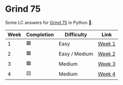 # Grind 75
Some LC answers for [Grind 75](https://www.techinterviewhandbook.org/grind75) in Python 🐍.

| Week      | Completion | Difficulty | Link |
| ----------- | ----------- | ----------- | :-----------: |
| 1      | 🟩       | Easy | [Week 1](https://github.com/Cabonilla/grind75/tree/master/Week%201) |
| 2   | 🟩        | Easy / Medium | [Week 2](https://github.com/Cabonilla/grind75/tree/master/Week%202) |
| 3      | 🟩       | Medium | [Week 3](https://github.com/Cabonilla/grind75/tree/master/Week%203) |
| 4   | 🟨        | Medium | [Week 4](https://github.com/Cabonilla/grind75/tree/master/Week%204) |